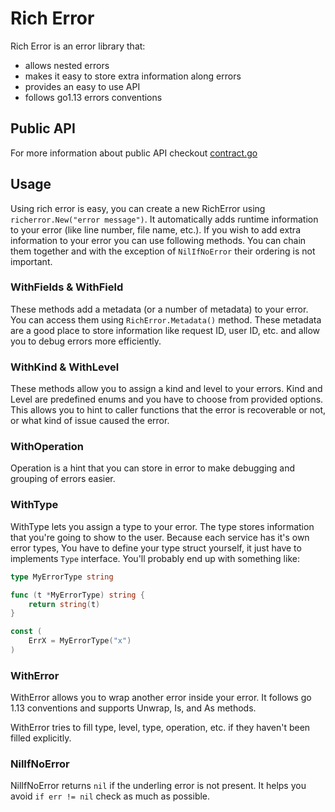 # Rich Error

Rich Error is an error library that:

- allows nested errors
- makes it easy to store extra information along errors
- provides an easy to use API
- follows go1.13 errors conventions

## Public API

For more information about public API checkout [contract.go](./contract.go)

## Usage

Using rich error is easy, you can create a new RichError using `richerror.New("error message")`. It automatically adds
runtime information to your error (like line number, file name, etc.). If you wish to add extra information to your error
you can use following methods. You can chain them together and with the exception of `NilIfNoError` their ordering is not
important.

### WithFields & WithField

These methods add a metadata (or a number of metadata) to your error. You can access them using `RichError.Metadata()`
method. These metadata are a good place to store information like request ID, user ID, etc. and allow you to debug errors
more efficiently.

### WithKind & WithLevel

These methods allow you to assign a kind and level to your errors. Kind and Level are predefined enums and you have to
choose from provided options. This allows you to hint to caller functions that the error is recoverable or not, or what
kind of issue caused the error.

### WithOperation

Operation is a hint that you can store in error to make debugging and grouping of errors easier.

### WithType

WithType lets you assign a type to your error. The type stores information that you're going to show to the user.
Because each service has it's own error types, You have to define your type struct yourself, it just have to implements
`Type` interface. You'll probably end up with something like:

```go
type MyErrorType string

func (t *MyErrorType) string {
    return string(t)
}

const (
    ErrX = MyErrorType("x")
)
```

### WithError

WithError allows you to wrap another error inside your error. It follows go 1.13 conventions and supports Unwrap, Is,
and As methods.

WithError tries to fill type, level, type, operation, etc. if they haven't been filled explicitly.

### NilIfNoError

NilIfNoError returns `nil` if the underling error is not present. It helps you avoid `if err != nil` check as much as possible.
